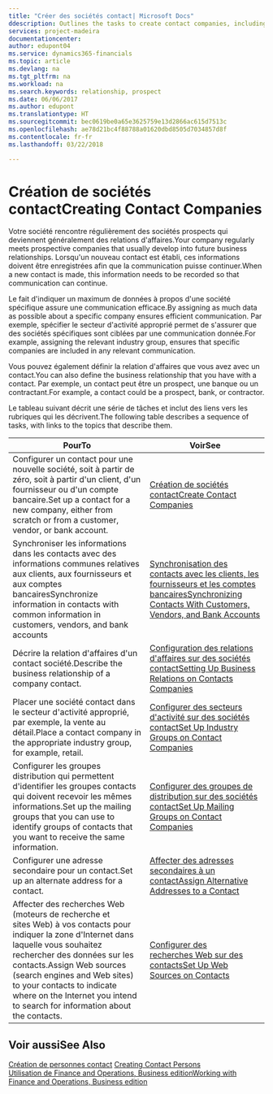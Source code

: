 ```yaml
---
title: "Créer des sociétés contact| Microsoft Docs"
ddescription: Outlines the tasks to create contact companies, including assigning relevant data about prospects and defining the business relationships you have with companies.
services: project-madeira
documentationcenter: 
author: edupont04
ms.service: dynamics365-financials
ms.topic: article
ms.devlang: na
ms.tgt_pltfrm: na
ms.workload: na
ms.search.keywords: relationship, prospect
ms.date: 06/06/2017
ms.author: edupont
ms.translationtype: HT
ms.sourcegitcommit: bec0619be0a65e3625759e13d2866ac615d7513c
ms.openlocfilehash: ae78d21bc4f88788a01620dbd8505d7034857d8f
ms.contentlocale: fr-fr
ms.lasthandoff: 03/22/2018

---
```

# <a name="creating-contact-companies"></a><span data-ttu-id="fc74a-102">Création de sociétés contact</span><span class="sxs-lookup"><span data-stu-id="fc74a-102">Creating Contact Companies</span></span>
<span data-ttu-id="fc74a-103">Votre société rencontre régulièrement des sociétés prospects qui deviennent généralement des relations d'affaires.</span><span class="sxs-lookup"><span data-stu-id="fc74a-103">Your company regularly meets prospective companies that usually develop into future business relationships.</span></span> <span data-ttu-id="fc74a-104">Lorsqu'un nouveau contact est établi, ces informations doivent être enregistrées afin que la communication puisse continuer.</span><span class="sxs-lookup"><span data-stu-id="fc74a-104">When a new contact is made, this information needs to be recorded so that communication can continue.</span></span>

<span data-ttu-id="fc74a-105">Le fait d'indiquer un maximum de données à propos d'une société spécifique assure une communication efficace.</span><span class="sxs-lookup"><span data-stu-id="fc74a-105">By assigning as much data as possible about a specific company ensures efficient communication.</span></span> <span data-ttu-id="fc74a-106">Par exemple, spécifier le secteur d'activité approprié permet de s'assurer que des sociétés spécifiques sont ciblées par une communication donnée.</span><span class="sxs-lookup"><span data-stu-id="fc74a-106">For example, assigning the relevant industry group, ensures that specific companies are included in any relevant communication.</span></span>

<span data-ttu-id="fc74a-107">Vous pouvez également définir la relation d'affaires que vous avez avec un contact.</span><span class="sxs-lookup"><span data-stu-id="fc74a-107">You can also define the business relationship that you have with a contact.</span></span> <span data-ttu-id="fc74a-108">Par exemple, un contact peut être un prospect, une banque ou un contractant.</span><span class="sxs-lookup"><span data-stu-id="fc74a-108">For example, a contact could be a prospect, bank, or contractor.</span></span>

<span data-ttu-id="fc74a-109">Le tableau suivant décrit une série de tâches et inclut des liens vers les rubriques qui les décrivent.</span><span class="sxs-lookup"><span data-stu-id="fc74a-109">The following table describes a sequence of tasks, with links to the topics that describe them.</span></span>

| <span data-ttu-id="fc74a-110">Pour</span><span class="sxs-lookup"><span data-stu-id="fc74a-110">To</span></span> | <span data-ttu-id="fc74a-111">Voir</span><span class="sxs-lookup"><span data-stu-id="fc74a-111">See</span></span> |
| --- | --- |
| <span data-ttu-id="fc74a-112">Configurer un contact pour une nouvelle société, soit à partir de zéro, soit à partir d'un client, d'un fournisseur ou d'un compte bancaire.</span><span class="sxs-lookup"><span data-stu-id="fc74a-112">Set up a contact for a new company, either from scratch or from a customer, vendor, or bank account.</span></span> |[<span data-ttu-id="fc74a-113">Création de sociétés contact</span><span class="sxs-lookup"><span data-stu-id="fc74a-113">Create Contact Companies</span></span>](marketing-how-create-contact-companies.md) |
| <span data-ttu-id="fc74a-114">Synchroniser les informations dans les contacts avec des informations communes relatives aux clients, aux fournisseurs et aux comptes bancaires</span><span class="sxs-lookup"><span data-stu-id="fc74a-114">Synchronize information in contacts with common information in customers, vendors, and bank accounts</span></span> |[<span data-ttu-id="fc74a-115">Synchronisation des contacts avec les clients, les fournisseurs et les comptes bancaires</span><span class="sxs-lookup"><span data-stu-id="fc74a-115">Synchronizing Contacts With Customers, Vendors, and Bank Accounts</span></span>](marketing-synchronize-contacts-customers-vendors-bank-accounts.md) |
| <span data-ttu-id="fc74a-116">Décrire la relation d'affaires d'un contact société.</span><span class="sxs-lookup"><span data-stu-id="fc74a-116">Describe the business relationship of a company contact.</span></span> |[<span data-ttu-id="fc74a-117">Configuration des relations d'affaires sur des sociétés contact</span><span class="sxs-lookup"><span data-stu-id="fc74a-117">Setting Up Business Relations on Contacts Companies</span></span>](marketing-business-relations.md) |
| <span data-ttu-id="fc74a-118">Placer une société contact dans le secteur d'activité approprié, par exemple, la vente au détail.</span><span class="sxs-lookup"><span data-stu-id="fc74a-118">Place a contact company in the appropriate industry group, for example, retail.</span></span> |[<span data-ttu-id="fc74a-119">Configurer des secteurs d'activité sur des sociétés contact</span><span class="sxs-lookup"><span data-stu-id="fc74a-119">Set Up Industry Groups on Contact Companies</span></span>](marketing-industry-groups.md) |
| <span data-ttu-id="fc74a-120">Configurer les groupes distribution qui permettent d'identifier les groupes contacts qui doivent recevoir les mêmes informations.</span><span class="sxs-lookup"><span data-stu-id="fc74a-120">Set up the mailing groups that you can use to identify groups of contacts that you want to receive the same information.</span></span> |[<span data-ttu-id="fc74a-121">Configurer des groupes de distribution sur des sociétés contact</span><span class="sxs-lookup"><span data-stu-id="fc74a-121">Set Up Mailing Groups on Contact Companies</span></span>](marketing-mailing-groups.md) |
| <span data-ttu-id="fc74a-122">Configurer une adresse secondaire pour un contact.</span><span class="sxs-lookup"><span data-stu-id="fc74a-122">Set up an alternate address for a contact.</span></span> |[<span data-ttu-id="fc74a-123">Affecter des adresses secondaires à un contact</span><span class="sxs-lookup"><span data-stu-id="fc74a-123">Assign Alternative Addresses to a Contact</span></span>](marketing-how-assign-alternate-address.md) |
| <span data-ttu-id="fc74a-124">Affecter des recherches Web (moteurs de recherche et sites Web) à vos contacts pour indiquer la zone d'Internet dans laquelle vous souhaitez rechercher des données sur les contacts.</span><span class="sxs-lookup"><span data-stu-id="fc74a-124">Assign Web sources (search engines and Web sites) to your contacts to indicate where on the Internet you intend to search for information about the contacts.</span></span> |[<span data-ttu-id="fc74a-125">Configurer des recherches Web sur des contacts</span><span class="sxs-lookup"><span data-stu-id="fc74a-125">Set Up Web Sources on Contacts</span></span>](marketing-web-sources.md) |

## <a name="see-also"></a><span data-ttu-id="fc74a-126">Voir aussi</span><span class="sxs-lookup"><span data-stu-id="fc74a-126">See Also</span></span>
<span data-ttu-id="fc74a-127">[Création de personnes contact](marketing-create-contact-persons.md) </span><span class="sxs-lookup"><span data-stu-id="fc74a-127">[Creating Contact Persons](marketing-create-contact-persons.md) </span></span>  
[<span data-ttu-id="fc74a-128">Utilisation de Finance and Operations, Business edition</span><span class="sxs-lookup"><span data-stu-id="fc74a-128">Working with Finance and Operations, Business edition</span></span>](ui-work-product.md)

